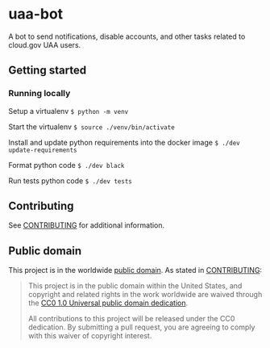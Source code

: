 # uaa-bot

A bot to send notifications, disable accounts, and other tasks related to cloud.gov UAA users.

## Getting started

### Running locally

Setup a virtualenv
`$ python -m venv`

Start the virtualenv
`$ source ./venv/bin/activate`

Install and update python requirements into the docker image
`$ ./dev update-requirements`

Format python code
`$ ./dev black`

Run tests python code
`$ ./dev tests`

## Contributing

See [CONTRIBUTING](CONTRIBUTING.md) for additional information.

## Public domain

This project is in the worldwide [public domain](LICENSE.md). As stated in [CONTRIBUTING](CONTRIBUTING.md):

> This project is in the public domain within the United States, and copyright and related rights in the work worldwide are waived through the [CC0 1.0 Universal public domain dedication](https://creativecommons.org/publicdomain/zero/1.0/).
>
> All contributions to this project will be released under the CC0 dedication. By submitting a pull request, you are agreeing to comply with this waiver of copyright interest.

